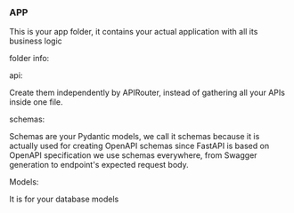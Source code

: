 ### APP ###

This is your app folder, it contains your actual application with all its business logic

folder info:

api: 

Create them independently by APIRouter, instead of gathering all your APIs inside one file.

schemas:

Schemas are your Pydantic models, we call it schemas because it is actually used for creating OpenAPI schemas since FastAPI is based on OpenAPI specification we use schemas everywhere, from Swagger generation to endpoint's expected request body.

Models:

It is for your database models